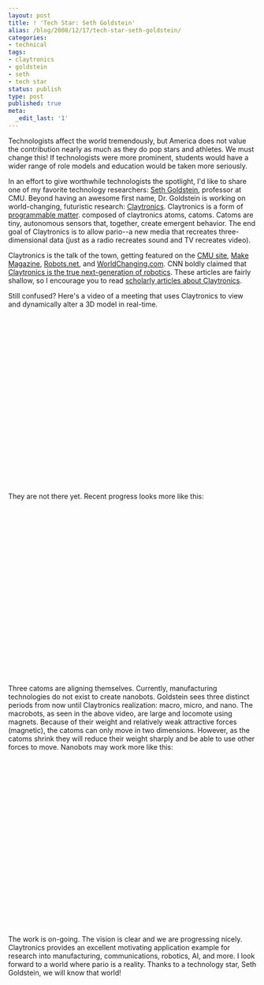 ```yaml
---
layout: post
title: ! 'Tech Star: Seth Goldstein'
alias: /blog/2008/12/17/tech-star-seth-goldstein/
categories:
- technical
tags:
- claytronics
- goldstein
- seth
- tech star
status: publish
type: post
published: true
meta:
  _edit_last: '1'
---
```

Technologists affect the world tremendously, but America does not value the contribution nearly as much as they do pop stars and athletes. We must change this! If technologists were more prominent, students would have a wider range of role models and education would be taken more seriously.

In an effort to give worthwhile technologists the spotlight, I'd like to share one of my favorite technology researchers: <a title="Seth Copen Goldstein" href="http://www.cs.cmu.edu/~seth/" target="_blank">Seth Goldstein</a>, professor at CMU. Beyond having an awesome first name, Dr. Goldstein is working on world-changing, futuristic research: <a title="Wikipedia: Claytronics" href="http://en.wikipedia.org/wiki/Claytronics" target="_blank">Claytronics</a>. Claytronics is a form of <a title="Wikipedia: Programmable Matter" href="http://en.wikipedia.org/wiki/Programmable_matter" target="_blank">programmable matter</a>. composed of claytronics atoms, catoms. Catoms are tiny, autonomous sensors that, together, create emergent behavior. The end goal of Claytronics is to allow pario--a new media that recreates three-dimensional data (just as a radio recreates sound and TV recreates video).

Claytronics is the talk of the town, getting featured on the <a title="Claytronics on CMU" href="http://www.cmu.edu/corporate/news/2007/features/claytronics.shtml" target="_blank">CMU site</a>, <a title="Clatronics in Make" href="http://blog.makezine.com/archive/2008/02/claytronics_nanoscale_rob.html" target="_blank">Make Magazine</a>, <a title="Clatronics on robots.net" href="http://robots.net/article/1530.html" target="_blank">Robots.net</a>, and <a title="Claytronics on WorldChangingBlog" href="http://www.worldchanging.com/archives/002885.html" target="_blank">WorldChanging.com</a>. CNN boldly claimed that <a title="Claytronics on CNN" href="http://money.cnn.com/magazines/business2/business2_archive/2007/05/01/8405653/index.htm" target="_blank">Claytronics is the true next-generation of robotics</a>. These articles are fairly shallow, so I encourage you to read <a title="Claytronics on Google Scholar" href="http://scholar.google.com/scholar?q=claytronic" target="_blank">scholarly articles about Claytronics</a>.

Still confused? Here's a video of a meeting that uses Claytronics to view and dynamically alter a 3D model in real-time.

<object classid="clsid:d27cdb6e-ae6d-11cf-96b8-444553540000" width="425" height="344" codebase="http://download.macromedia.com/pub/shockwave/cabs/flash/swflash.cab#version=6,0,40,0"><param name="allowFullScreen" value="true" /><param name="allowscriptaccess" value="always" /><param name="src" value="http://www.youtube.com/v/bcaqzOUv2Ao&amp;hl=en&amp;fs=1" /><embed type="application/x-shockwave-flash" width="425" height="344" src="http://www.youtube.com/v/bcaqzOUv2Ao&amp;hl=en&amp;fs=1" allowscriptaccess="always" allowfullscreen="true"></embed></object>

They are not there yet. Recent progress looks more like this:

<object classid="clsid:d27cdb6e-ae6d-11cf-96b8-444553540000" width="425" height="344" codebase="http://download.macromedia.com/pub/shockwave/cabs/flash/swflash.cab#version=6,0,40,0"><param name="allowFullScreen" value="true" /><param name="allowscriptaccess" value="always" /><param name="src" value="http://www.youtube.com/v/fj2v0HcoBr0&amp;hl=en&amp;fs=1" /><embed type="application/x-shockwave-flash" width="425" height="344" src="http://www.youtube.com/v/fj2v0HcoBr0&amp;hl=en&amp;fs=1" allowscriptaccess="always" allowfullscreen="true"></embed></object>

Three catoms are aligning themselves. Currently, manufacturing technologies do not exist to create nanobots. Goldstein sees three distinct periods from now until Claytronics realization: macro, micro, and nano. The macrobots, as seen in the above video, are large and locomote using magnets. Because of their weight and relatively weak attractive forces (magnetic), the catoms can only move in two dimensions. However, as the catoms shrink they will reduce their weight sharply and be able to use other forces to move. Nanobots may work more like this:

<object classid="clsid:d27cdb6e-ae6d-11cf-96b8-444553540000" width="425" height="344" codebase="http://download.macromedia.com/pub/shockwave/cabs/flash/swflash.cab#version=6,0,40,0"><param name="allowFullScreen" value="true" /><param name="allowscriptaccess" value="always" /><param name="src" value="http://www.youtube.com/v/qa2aAun16n0&amp;hl=en&amp;fs=1" /><embed type="application/x-shockwave-flash" width="425" height="344" src="http://www.youtube.com/v/qa2aAun16n0&amp;hl=en&amp;fs=1" allowscriptaccess="always" allowfullscreen="true"></embed></object>

The work is on-going. The vision is clear and we are progressing nicely. Claytronics provides an excellent motivating application example for research into manufacturing, communications, robotics, AI, and more. I look forward to a world where pario is a reality. Thanks to a technology star, Seth Goldstein, we will know that world!
